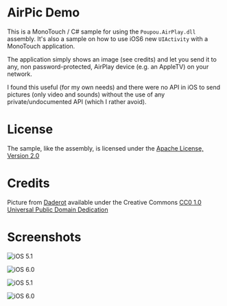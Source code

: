 AirPic Demo
===========

This is a MonoTouch / C# sample for using the ``Poupou.AirPlay.dll`` assembly. 
It's also a sample on how to use iOS6 new ``UIActivity`` with a MonoTouch application.

The application simply shows an image (see credits) and let you send it to any, non password-protected, AirPlay device (e.g. an AppleTV) on your network.

I found this useful (for my own needs) and there were no API in iOS to send pictures (only video and sounds) without the use of any private/undocumented API (which I rather avoid).


License
=======

The sample, like the assembly, is licensed under the 
[Apache License, Version 2.0](http://www.apache.org/licenses/LICENSE-2.0)


Credits
=======

Picture from [Daderot](http://en.wikipedia.org/wiki/File:Leontopithecus_rosalia_-_Copenhagen_Zoo_-_DSC09082.JPG) 
available under the Creative Commons [CC0 1.0 Universal Public Domain Dedication](http://creativecommons.org/publicdomain/zero/1.0/deed.en)


Screenshots
===========

![iOS 5.1](https://raw.github.com/spouliot/airplay/master/airpic-ios/airpic-iphone-51.png "iOS 5.1")

![iOS 6.0](https://raw.github.com/spouliot/airplay/master/airpic-ios/airpic-iphone-60.png "iOS 6.0")

![iOS 5.1](https://raw.github.com/spouliot/airplay/master/airpic-ios/airpic-ipad-51.png "iOS 5.1")

![iOS 6.0](https://raw.github.com/spouliot/airplay/master/airpic-ios/airpic-ipad-60.png "iOS 6.0")
